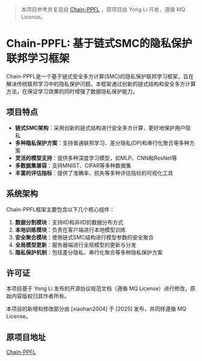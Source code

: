 > 本项目参考并复现自 [Chain-PPFL](https://github.com/ITSEG-MQ/Chain-PPFL) ，原项目由 Yong Li 开发，遵循 MQ License。

# Chain-PPFL: 基于链式SMC的隐私保护联邦学习框架

Chain-PPFL是一个基于链式安全多方计算(SMC)的隐私保护联邦学习框架，旨在解决传统联邦学习中的隐私保护问题。本框架通过创新的链式结构和安全多方计算方法，在保证学习效果的同时增强了数据隐私保护能力。

## 项目特点

- **链式SMC架构**：采用创新的链式结构进行安全多方计算，更好地保护用户隐私
- **多种隐私保护方案**：支持普通联邦学习、差分隐私(DP)和串行化聚合等多种方案
- **灵活的模型支持**：提供多种深度学习模型，如MLP、CNN和ResNet等
- **多数据集兼容**：支持MNIST、CIFAR等多种数据集
- **丰富的评估指标**：提供了准确率、损失等多种评估指标的可视化工具

## 系统架构

Chain-PPFL框架主要包含以下几个核心组件：

1. **数据分割模块**：支持IID和非IID的数据分布方式
2. **本地训练模块**：负责在客户端进行本地模型训练
3. **安全聚合模块**：使用链式SMC结构进行模型参数的安全聚合
4. **全局模型更新**：服务器端进行全局模型的更新与分发
5. **隐私保护机制**：包括差分隐私、串行化聚合等多种隐私保护方案

## 许可证

本项目基于 Yong Li 发布的开源协议规范文档（遵循 MQ License）进行修改，原始内容版权归其作者所有。

本项目的新增和修改部分由 [xiaohan2004] 于 [2025] 发布，并同样遵循 MQ License。

## 原项目地址

[Chain-PPFL](https://github.com/ITSEG-MQ/Chain-PPFL)
